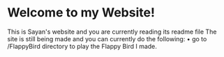 # Welcome to my Website!
This is Sayan's website and you are currently reading its readme file
The site is still being made and you can currently do the following:
• go to /FlappyBird directory to play the Flappy Bird I made.
